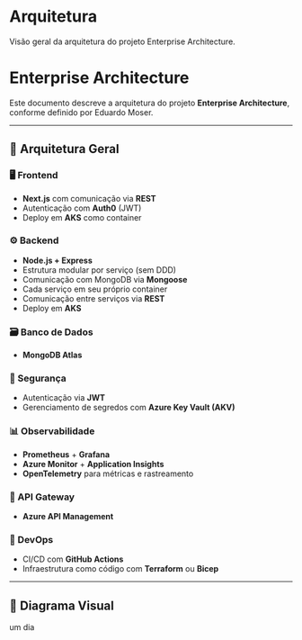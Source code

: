 # Arquitetura

Visão geral da arquitetura do projeto Enterprise Architecture.


# Enterprise Architecture

Este documento descreve a arquitetura do projeto **Enterprise Architecture**, conforme definido por Eduardo Moser.

---

## 🧱 Arquitetura Geral

### 🖥️ Frontend
- **Next.js** com comunicação via **REST**
- Autenticação com **Auth0** (JWT)
- Deploy em **AKS** como container

### ⚙️ Backend
- **Node.js + Express**
- Estrutura modular por serviço (sem DDD)
- Comunicação com MongoDB via **Mongoose**
- Cada serviço em seu próprio container
- Comunicação entre serviços via **REST**
- Deploy em **AKS**

### 🗃️ Banco de Dados
- **MongoDB Atlas**

### 🔐 Segurança
- Autenticação via **JWT**
- Gerenciamento de segredos com **Azure Key Vault (AKV)**

### 📊 Observabilidade
- **Prometheus** + **Grafana**
- **Azure Monitor** + **Application Insights**
- **OpenTelemetry** para métricas e rastreamento

### 🚪 API Gateway
- **Azure API Management**

### 🚀 DevOps
- CI/CD com **GitHub Actions**
- Infraestrutura como código com **Terraform** ou **Bicep**

---

## 📌 Diagrama Visual

um dia